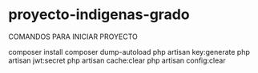 # proyecto-indigenas-grado
COMANDOS PARA INICIAR PROYECTO

composer install
composer dump-autoload
php artisan key:generate
php artisan jwt:secret
php artisan cache:clear
php artisan config:clear